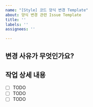 ```yaml
---
name: "[Style] 코드 양식 변경 Template"
about: 양식 변경 관련 Issue Template
title: ''
labels: ''
assignees: ''

---
```


## 변경 사유가 무엇인가요?

> 

## 작업 상세 내용
- [ ] TODO
- [ ] TODO
- [ ] TODO
